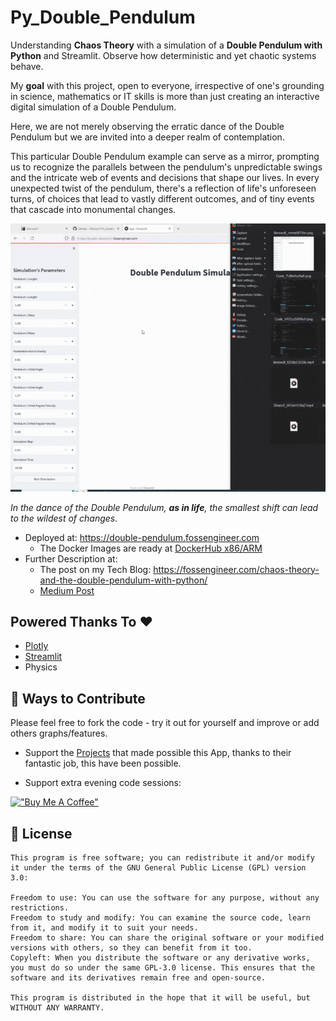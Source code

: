# Py_Double_Pendulum

Understanding **Chaos Theory** with a simulation of a **Double Pendulum with Python** and Streamlit. Observe how deterministic and yet chaotic systems behave.

My **goal** with this project, open to everyone, irrespective of one's grounding in science, mathematics or IT skills  is more than just creating an interactive digital simulation of a Double Pendulum. 

Here, we are not merely observing the erratic dance of the Double Pendulum but we are invited into a deeper realm of contemplation.

This particular Double Pendulum example can serve as a mirror, prompting us to recognize the parallels between the pendulum's unpredictable swings and the intricate web of events and decisions that shape our lives. In every unexpected twist of the pendulum, there's a reflection of life's unforeseen turns, of choices that lead to vastly different outcomes, and of tiny events that cascade into monumental changes.

![Double Pendulum](Z_Outro/DoublePendulum.gif)

*In the dance of the Double Pendulum, **as in life**, the smallest shift can lead to the wildest of changes.*

* Deployed at: <https://double-pendulum.fossengineer.com>
    * The Docker Images are ready at [DockerHub x86/ARM](https://hub.docker.com/r/fossengineer/double_pendulum)
* Further Description at: 
    *  The post on my Tech Blog: <https://fossengineer.com/chaos-theory-and-the-double-pendulum-with-python/>
    *  [Medium Post](https://medium.com/@jalcocert/python-dance-with-chaos-simulating-the-double-pendulum-d45e622da207)

## Powered Thanks To :heart:

* [Plotly](https://github.com/plotly/plotly.py)
* [Streamlit](https://github.com/streamlit/streamlit)
* Physics

## :loudspeaker: Ways to Contribute 

Please feel free to fork the code - try it out for yourself and improve or add others graphs/features.

* Support the [Projects](https://github.com/JAlcocerT/Py_Double_Pendulum#powered-thanks-to-heart) that made possible this App, thanks to their fantastic job, this have been possible.

* Support extra evening code sessions:

[!["Buy Me A Coffee"](https://www.buymeacoffee.com/assets/img/custom_images/orange_img.png)](https://www.buymeacoffee.com/FossEngineer)

## :scroll: License

    This program is free software; you can redistribute it and/or modify
    it under the terms of the GNU General Public License (GPL) version 3.0:

    Freedom to use: You can use the software for any purpose, without any restrictions.
    Freedom to study and modify: You can examine the source code, learn from it, and modify it to suit your needs.
    Freedom to share: You can share the original software or your modified versions with others, so they can benefit from it too.
    Copyleft: When you distribute the software or any derivative works, you must do so under the same GPL-3.0 license. This ensures that the software and its derivatives remain free and open-source.

    This program is distributed in the hope that it will be useful, but WITHOUT ANY WARRANTY.